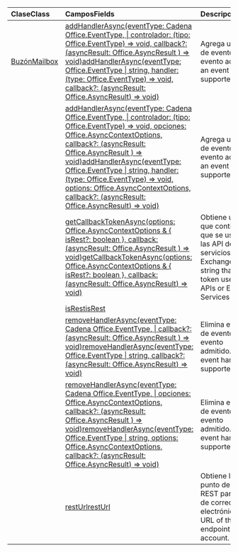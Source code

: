 | <span data-ttu-id="35514-101">Clase</span><span class="sxs-lookup"><span data-stu-id="35514-101">Class</span></span> | <span data-ttu-id="35514-102">Campos</span><span class="sxs-lookup"><span data-stu-id="35514-102">Fields</span></span> | <span data-ttu-id="35514-103">Descripción</span><span class="sxs-lookup"><span data-stu-id="35514-103">Description</span></span> |
|:---|:---|:---|
|[<span data-ttu-id="35514-104">Buzón</span><span class="sxs-lookup"><span data-stu-id="35514-104">Mailbox</span></span>](/javascript/api/outlook/outlook.mailbox)|[<span data-ttu-id="35514-105">addHandlerAsync(eventType: Cadena Office.EventType, \| controlador: (tipo: Office.EventType) => void, callback?: (asyncResult: Office.AsyncResult <void> ) => void)</span><span class="sxs-lookup"><span data-stu-id="35514-105">addHandlerAsync(eventType: Office.EventType \| string, handler: (type: Office.EventType) => void, callback?: (asyncResult: Office.AsyncResult<void>) => void)</span></span>](/javascript/api/outlook/outlook.mailbox#addhandlerasync-eventtype--handler--type-)|<span data-ttu-id="35514-106">Agrega un controlador de eventos para un evento admitido.</span><span class="sxs-lookup"><span data-stu-id="35514-106">Adds an event handler for a supported event.</span></span>|
||[<span data-ttu-id="35514-107">addHandlerAsync(eventType: Cadena Office.EventType, \| controlador: (tipo: Office.EventType) => void, opciones: Office.AsyncContextOptions, callback?: (asyncResult: Office.AsyncResult <void> ) => void)</span><span class="sxs-lookup"><span data-stu-id="35514-107">addHandlerAsync(eventType: Office.EventType \| string, handler: (type: Office.EventType) => void, options: Office.AsyncContextOptions, callback?: (asyncResult: Office.AsyncResult<void>) => void)</span></span>](/javascript/api/outlook/outlook.mailbox#addhandlerasync-eventtype--handler--type-)|<span data-ttu-id="35514-108">Agrega un controlador de eventos para un evento admitido.</span><span class="sxs-lookup"><span data-stu-id="35514-108">Adds an event handler for a supported event.</span></span>|
||[<span data-ttu-id="35514-109">getCallbackTokenAsync(options: Office.AsyncContextOptions & { isRest?: boolean }, callback: (asyncResult: Office.AsyncResult <string> ) => void)</span><span class="sxs-lookup"><span data-stu-id="35514-109">getCallbackTokenAsync(options: Office.AsyncContextOptions & { isRest?: boolean }, callback: (asyncResult: Office.AsyncResult<string>) => void)</span></span>](/javascript/api/outlook/outlook.mailbox#getcallbacktokenasync-options--isrest--callback--asyncresult-)|<span data-ttu-id="35514-110">Obtiene una cadena que contiene un token que se usa para llamar a las API de REST o a los servicios web de Exchange (EWS).</span><span class="sxs-lookup"><span data-stu-id="35514-110">Gets a string that contains a token used to call REST APIs or Exchange Web Services (EWS).</span></span>|
||[<span data-ttu-id="35514-111">isRest</span><span class="sxs-lookup"><span data-stu-id="35514-111">isRest</span></span>](/javascript/api/outlook/outlook.mailbox#isrest)||
||[<span data-ttu-id="35514-112">removeHandlerAsync(eventType: Cadena Office.EventType, \| callback?: (asyncResult: Office.AsyncResult <void> ) => void)</span><span class="sxs-lookup"><span data-stu-id="35514-112">removeHandlerAsync(eventType: Office.EventType \| string, callback?: (asyncResult: Office.AsyncResult<void>) => void)</span></span>](/javascript/api/outlook/outlook.mailbox#removehandlerasync-eventtype--callback--asyncresult-)|<span data-ttu-id="35514-113">Elimina el controlador de eventos de un tpo de evento admitido.</span><span class="sxs-lookup"><span data-stu-id="35514-113">Removes the event handlers for a supported event type.</span></span>|
||[<span data-ttu-id="35514-114">removeHandlerAsync(eventType: Cadena Office.EventType, \| opciones: Office.AsyncContextOptions, callback?: (asyncResult: Office.AsyncResult <void> ) => void)</span><span class="sxs-lookup"><span data-stu-id="35514-114">removeHandlerAsync(eventType: Office.EventType \| string, options: Office.AsyncContextOptions, callback?: (asyncResult: Office.AsyncResult<void>) => void)</span></span>](/javascript/api/outlook/outlook.mailbox#removehandlerasync-eventtype--options--callback--asyncresult-)|<span data-ttu-id="35514-115">Elimina el controlador de eventos de un tpo de evento admitido.</span><span class="sxs-lookup"><span data-stu-id="35514-115">Removes the event handlers for a supported event type.</span></span>|
||[<span data-ttu-id="35514-116">restUrl</span><span class="sxs-lookup"><span data-stu-id="35514-116">restUrl</span></span>](/javascript/api/outlook/outlook.mailbox#resturl)|<span data-ttu-id="35514-117">Obtiene la URL del punto de conexión REST para esta cuenta de correo electrónico.</span><span class="sxs-lookup"><span data-stu-id="35514-117">Gets the URL of the REST endpoint for this email account.</span></span>|
